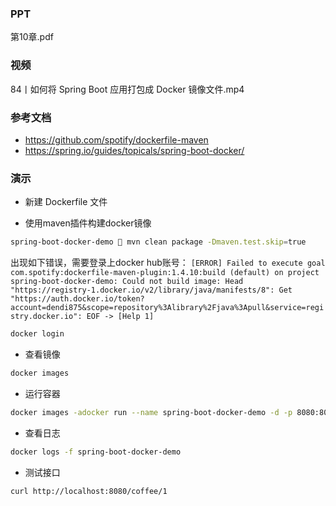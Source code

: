 ### PPT
第10章.pdf

### 视频
84丨如何将 Spring Boot 应用打包成 Docker 镜像文件.mp4

### 参考文档
* https://github.com/spotify/dockerfile-maven
* https://spring.io/guides/topicals/spring-boot-docker/


### 演示
* 新建 Dockerfile 文件

* 使用maven插件构建docker镜像
```bash
spring-boot-docker-demo  mvn clean package -Dmaven.test.skip=true
```

出现如下错误，需要登录上docker hub账号：
`[ERROR] Failed to execute goal com.spotify:dockerfile-maven-plugin:1.4.10:build (default) on project spring-boot-docker-demo: Could not build image: Head "https://registry-1.docker.io/v2/library/java/manifests/8": Get "https://auth.docker.io/token?account=dendi875&scope=repository%3Alibrary%2Fjava%3Apull&service=registry.docker.io": EOF -> [Help 1]`
```bash
docker login
```

* 查看镜像
```bash
docker images
```

* 运行容器
```bash
docker images -adocker run --name spring-boot-docker-demo -d -p 8080:8080 spring-boot-docker-demo/spring-boot-docker-demo:0.0.1-SNAPSHOT
```

* 查看日志
```bash
docker logs -f spring-boot-docker-demo
```

* 测试接口
```bash
curl http://localhost:8080/coffee/1
```
